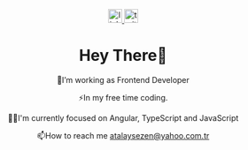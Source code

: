
<div align="center">
  <a href="https://www.linkedin.com/in/atalay-sezen-905001228/">
    <img src="https://img.shields.io/static/v1?message=LinkedIn&logo=linkedin&label=&color=0077B5&logoColor=white&labelColor=&style=for-the-badge" height="25" alt="linkedin logo"  />
  </a>
  <a href="https://twitter.com/AtalaySezen4">
    <img src="https://img.shields.io/static/v1?message=Twitter&logo=twitter&label=&color=1DA1F2&logoColor=white&labelColor=&style=for-the-badge" height="25" alt="twitter logo"  />
  </a>
</div>
<h1 align="center">Hey There👋</h1>
<p align="center">🔭I’m working as Frontend Developer</p>
<p align="center">⚡In my free time coding.</p>
<p align="center">👩‍💻I'm currently focused on Angular, TypeScript and JavaScript</p>
<p align="center">📫How to reach me <a target="blank" href="mailto:atalaysezen@yahoo.com.tr">atalaysezen@yahoo.com.tr</a></p>
